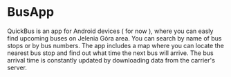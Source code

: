 # BusApp
QuickBus is an app for Android devices ( for now ), where you can easly find upcoming buses on Jelenia Góra area. 
You can search by name of bus stops or by bus numbers.
The app includes a map where you can locate the nearest bus stop and find out what time the next bus will arrive. 
The bus arrival time is constantly updated by downloading data from the carrier's server.
